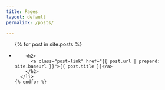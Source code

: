 ```yaml
---
title: Pages
layout: default
permalink: /posts/

---
```


<div class="home">



  <ul class="post-list">
    {% for post in site.posts %}
      <li>


        <h2>
          <a class="post-link" href="{{ post.url | prepend: site.baseurl }}">{{ post.title }}</a>
        </h2>
      </li>
    {% endfor %}
  </ul>


</div>
